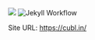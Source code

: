 [![](https://data.jsdelivr.com/v1/package/gh/cubarco/cubarco.github.io/badge)](https://www.jsdelivr.com/package/gh/cubarco/cubarco.github.io)
![Jekyll Workflow](https://github.com/cubarco/cubarco.github.io/actions/workflows/jekyll.yml/badge.svg)

Site URL: https://cubl.in/
